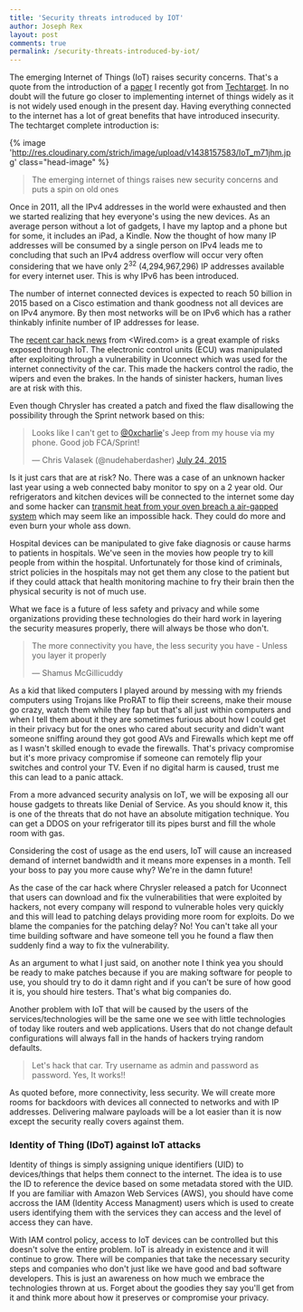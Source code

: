 ```yaml
---
title: 'Security threats introduced by IOT'
author: Joseph Rex
layout: post
comments: true
permalink: /security-threats-introduced-by-iot/
---
```


The emerging Internet of Things (IoT) raises security concerns. That's a quote from the introduction of a [paper][1] I recently got from [Techtarget][2]. In no doubt will the future go closer to implementing internet of things widely as it is not widely used enough in the present day. Having everything connected to the internet has a lot of great benefits that have introduced insecurity. The techtarget complete introduction is:
<!--more-->
{% image 'http://res.cloudinary.com/strich/image/upload/v1438157583/IoT_m71jhm.jpg' class="head-image" %}

> The emerging internet of things raises new security concerns and puts a spin on old ones

Once in 2011, all the IPv4 addresses in the world were exhausted and then we started realizing that hey everyone's using the new devices. As an average person without a lot of gadgets, I have my laptop and a phone but for some, it includes an iPad, a Kindle. Now the thought of how many IP addresses will be consumed by a single person on IPv4 leads me to concluding that such an IPv4 address overflow will occur very often considering that we have only 2<sup>32</sup> (4,294,967,296) IP addresses available for every internet user. This is why IPv6 has been introduced.

The number of internet connected devices is expected to reach 50 billion in 2015 based on a Cisco estimation and thank goodness not all devices are on IPv4 anymore. By then most networks will be on IPv6 which has a rather thinkably infinite number of IP addresses for lease.

The [recent car hack news][3] from <Wired.com> is a great example of risks exposed through IoT. The electronic control units (ECU) was manipulated after exploiting through a vulnerability in Uconnect which was used for the internet connectivity of the car. This made the hackers control the radio, the wipers and even the brakes. In the hands of sinister hackers, human lives are at risk with this.

Even though Chrysler has created a patch and fixed the flaw disallowing the possibility through the Sprint network based on this:

>  Looks like I can't get to [@0xcharlie][4]'s Jeep from my house via my phone. Good job FCA/Sprint!
>
>  — Chris Valasek (@nudehaberdasher) [July 24, 2015][5]

Is it just cars that are at risk? No. There was a case of an unknown hacker last year using a web connected baby monitor to spy on a 2 year old. Our refrigerators and kitchen devices will be connected to the internet some day and some hacker can [transmit heat from your oven breach a air-gapped system][6] which may seem like an impossible hack. They could do more and even burn your whole ass down.

Hospital devices can be manipulated to give fake diagnosis or cause harms to patients in hospitals. We've seen in the movies how people try to kill people from within the hospital. Unfortunately for those kind of criminals, strict policies in the hospitals may not get them any close to the patient but if they could attack that health monitoring machine to fry their brain then the physical security is not of much use.

What we face is a future of less safety and privacy and while some organizations providing these technologies do their hard work in layering the security measures properly, there will always be those who don't.

> The more connectivity you have, the less security you have - Unless you layer it properly
>
>  — Shamus McGillicuddy

As a kid that liked computers I played around by messing with my friends computers using Trojans like ProRAT to flip their screens, make their mouse go crazy, watch them while they fap but that's all just within computers and when I tell them about it they are sometimes furious about how I could get in their privacy but for the ones who cared about security and didn't want someone sniffing around they got good AVs and Firewalls which kept me off as I wasn't skilled enough to evade the firewalls. That's privacy compromise but it's more privacy compromise if someone can remotely flip your switches and control your TV. Even if no digital harm is caused, trust me this can lead to a panic attack.

From a more advanced security analysis on IoT, we will be exposing all our house gadgets to threats like Denial of Service. As you should know it, this is one of the threats that do not have an absolute mitigation technique. You can get a DDOS on your refrigerator till its pipes burst and fill the whole room with gas.

Considering the cost of usage as the end users, IoT will cause an increased demand of internet bandwidth and it means more expenses in a month. Tell your boss to pay you more cause why? We're in the damn future!

As the case of the car hack where Chrysler released a patch for Uconnect that users can download and fix the vulnerabilities that were exploited by hackers, not every company will respond to vulnerable holes very quickly and this will lead to patching delays providing more room for exploits. Do we blame the companies for the patching delay? No! You can't take all your time building software and have someone tell you he found a flaw then suddenly find a way to fix the vulnerability.

As an argument to what I just said, on another note I think yea you should be ready to make patches because if you are making software for people to use, you should try to do it damn right and if you can't be sure of how good it is, you should hire testers. That's what big companies do.

Another problem with IoT that will be caused by the users of the services/technologies will be the same one we see with little technologies of today like routers and web applications. Users that do not change default configurations will always fall in the hands of hackers trying random defaults.

> Let's hack that car. Try username as admin and password as password. Yes, It works!!

As quoted before, more connectivity, less security. We will create more rooms for backdoors with devices all connected to networks and with IP addresses. Delivering malware payloads will be a lot easier than it is now except the security really covers against them.

### Identity of Thing (IDoT) against IoT attacks

Identity of things is simply assigning unique identifiers (UID) to devices/things that helps them connect to the internet. The idea is to use the ID to reference the device based on some metadata stored with the UID. If you are familiar with Amazon Web Services (AWS), you should have come accross the IAM (Identity Access Managment) users which is used to create users identifying them with the services they can access and the level of access they can have. 

With IAM control policy, access to IoT devices can be controlled but this doesn't solve the entire problem. IoT is already in existence and it will continue to grow. There will be companies that take the necessary security steps and companies who don't just like we have good and bad software developers. This is just an awareness on how much we embrace the technologies thrown at us. Forget about the goodies they say you'll get from it and think more about how it preserves or compromise your privacy.


[1]: http://pro.techtarget.com/Global/FileLib/targeted_downloads/ISM_InsideEdition_final.pdf
[2]: http://techtarget.com
[3]: http://www.wired.com/2015/07/hackers-remotely-kill-jeep-highway/
[4]: https://twitter.com/0xcharlie
[5]: https://twitter.com/nudehaberdasher/status/624607774563962880
[6]: http://www.wired.com/2015/03/stealing-data-computers-using-heat/